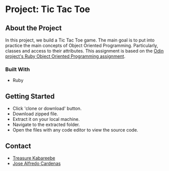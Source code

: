 # Project: Tic Tac Toe

## About the Project
In this project, we build a Tic Tac Toe game. The main goal is to put into practice the main concepts of Object Oriented Programming. Particularly, classes and access to their attributes. This assignment is based on the [Odin project's Ruby Object Oriented Programming assignment](https://www.theodinproject.com/courses/ruby-programming/lessons/oop).

### Built With
- Ruby

## Getting Started
- Click 'clone or download' button.
- Download zipped file.
- Extract it on your local machine.
- Navigate to the extracted folder.
- Open the files with any code editor to view the source code.

## Contact
* [Treasure Kabareebe](https://github.com/trekab)
* [Jose Alfredo Cardenas](https://github.com/NewIncome )
